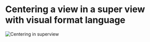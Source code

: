 # Centering a view in a super view with visual format language

![Centering in superview](https://raw.github.com/evgenyneu/center-vfl/master/centering_with_vfl.png)
